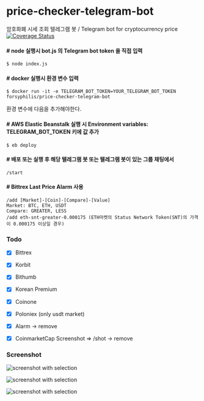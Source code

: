 # price-checker-telegram-bot
암호화폐 시세 조회 텔레그램 봇 / Telegram bot for cryptocurrency price   
[![Coverage Status](https://coveralls.io/repos/github/forsyphilis/price-checker-telegram-bot/badge.svg?branch=development)](https://coveralls.io/github/forsyphilis/price-checker-telegram-bot?branch=development)

#### # node 실행시 bot.js 의 Telegram bot token 을 직접 입력
    $ node index.js

#### # docker 실행시 환경 변수 입력 
    $ docker run -it -e TELEGRAM_BOT_TOKEN=YOUR_TELEGRAM_BOT_TOKEN forsyphilis/price-checker-telegram-bot

환경 변수에 다음을 추가해야한다. 

#### # AWS Elastic Beanstalk 실행 시 Environment variables: TELEGRAM_BOT_TOKEN 키에 값 추가 
    $ eb deploy


#### # 배포 또는 실행 후 해당 텔레그램 봇 또는 텔레그램 봇이 있는 그룹 채팅에서
    /start

#### # Bittrex Last Price Alarm 사용
    /add [Market]-[Coin]-[Compare]-[Value]
    Market: BTC, ETH, USDT
    Compare: GREATER, LESS
    /add eth-snt-greater-0.000175 (ETH마켓의 Status Network Token(SNT)의 가격이 0.000175 이상일 경우)
    
### Todo
- [x] Bittrex
- [x] Korbit
- [x] Bithumb
- [x] Korean Premium
- [x] Coinone
- [x] Poloniex (only usdt market)
- [x] Alarm -> remove
- [x] CoinmarketCap Screenshot => /shot -> remove


### Screenshot
![screenshot with selection](https://i.imgur.com/om83VvG.png)

![screenshot with selection](https://i.imgur.com/eLTMCqA.png)

![screenshot with selection](https://i.imgur.com/BOOHpau.png)


